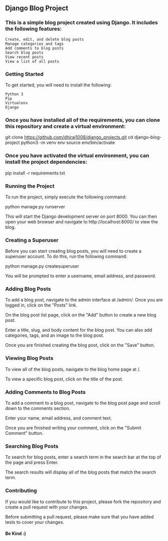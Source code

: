 ## Django Blog Project

### This is a simple blog project created using Django. It includes the following features:

    Create, edit, and delete blog posts
    Manage categories and tags
    Add comments to blog posts
    Search blog posts
    View recent posts
    View a list of all posts

### Getting Started

To get started, you will need to install the following:

    Python 3
    Pip
    Virtualenv
    Django

### Once you have installed all of the requirements, you can clone this repository and create a virtual environment:

git clone https://github.com/dhiraj1008/django_projects.git
cd django-blog-project
python3 -m venv env
source env/bin/activate

### Once you have activated the virtual environment, you can install the project dependencies:

pip install -r requirements.txt

### Running the Project

To run the project, simply execute the following command:

python manage.py runserver

This will start the Django development server on port 8000. You can then open your web browser and navigate to http://localhost:8000/ to view the blog.

### Creating a Superuser

Before you can start creating blog posts, you will need to create a superuser account. To do this, run the following command:

python manage.py createsuperuser

You will be prompted to enter a username, email address, and password.

### Adding Blog Posts

To add a blog post, navigate to the admin interface at /admin/. Once you are logged in, click on the "Posts" link.

On the blog post list page, click on the "Add" button to create a new blog post.

Enter a title, slug, and body content for the blog post. You can also add categories, tags, and an image to the blog post.

Once you are finished creating the blog post, click on the "Save" button.

### Viewing Blog Posts

To view all of the blog posts, navigate to the blog home page at /.

To view a specific blog post, click on the title of the post.

### Adding Comments to Blog Posts

To add a comment to a blog post, navigate to the blog post page and scroll down to the comments section.

Enter your name, email address, and comment text.

Once you are finished writing your comment, click on the "Submit Comment" button.

### Searching Blog Posts

To search for blog posts, enter a search term in the search bar at the top of the page and press Enter.

The search results will display all of the blog posts that match the search term.

### Contributing

If you would like to contribute to this project, please fork the repository and create a pull request with your changes.

Before submitting a pull request, please make sure that you have added tests to cover your changes.

#### Be Kind :)
